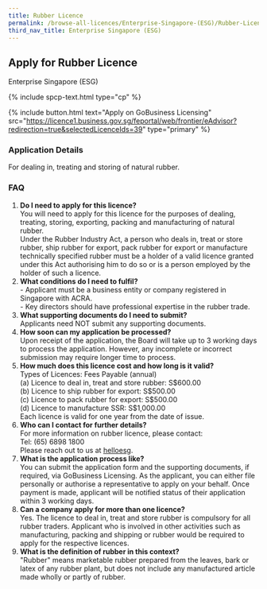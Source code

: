 ```yaml
---
title: Rubber Licence
permalink: /browse-all-licences/Enterprise-Singapore-(ESG)/Rubber-Licence
third_nav_title: Enterprise Singapore (ESG)
---
```


## Apply for Rubber Licence

Enterprise Singapore (ESG)

{% include spcp-text.html type="cp" %}

{% include button.html text="Apply on GoBusiness Licensing" src="https://licence1.business.gov.sg/feportal/web/frontier/eAdvisor?redirection=true&selectedLicenceIds=39" type="primary" %}

<H3>Application Details</H3>

<p>For dealing in, treating and storing of natural rubber.</p>
<h3>FAQ</h3>
<ol>
<li><strong>Do I need to apply for this licence?</strong><br />You will need to apply for this licence for the purposes of dealing, treating, storing, exporting, packing and manufacturing of natural rubber.<br />Under the Rubber Industry Act, a person who deals in, treat or store rubber, ship rubber for export, pack rubber for export or manufacture technically specified rubber must be a holder of a valid licence granted under this Act authorising him to do so or is a person employed by the holder of such a licence.</li>
<li><strong>What conditions do I need to fulfil?</strong><br />- Applicant must be a business entity or company registered in Singapore with ACRA.<br />- Key directors should have professional expertise in the rubber trade.</li>
<li><strong>What supporting documents do I need to submit?</strong><br />Applicants need NOT submit any supporting documents.</li>
<li><strong>How soon can my application be processed?</strong><br />Upon receipt of the application, the Board will take up to 3 working days to process the application. However, any incomplete or incorrect submission may require longer time to process.</li>
<li><strong>How much does this licence cost and how long is it valid?</strong><br />Types of Licences: Fees Payable (annual)<br />(a) Licence to deal in, treat and store rubber: S$600.00<br />(b) Licence to ship rubber for export: S$500.00<br />(c) Licence to pack rubber for export: S$500.00<br />(d) Licence to manufacture SSR: S$1,000.00<br />Each licence is valid for one year from the date of issue.</li>
<li><strong>Who can I contact for further details?</strong><br />For more information on rubber licence, please contact:<br />Tel: (65) 6898 1800<br />Please reach out to us at <a href="https://go.gov.sg/helloesg" target="_blank" rel="noopener">helloesg</a>.</li>
<li><strong>What is the application process like?</strong><br />You can submit the application form and the supporting documents, if required, via GoBusiness Licensing. As the applicant, you can either file personally or authorise a representative to apply on your behalf. Once payment is made, applicant will be notified status of their application within 3 working days.</li>
<li><strong>Can a company apply for more than one licence?</strong><br />Yes. The licence to deal in, treat and store rubber is compulsory for all rubber traders. Applicant who is involved in other activities such as manufacturing, packing and shipping or rubber would be required to apply for the respective licences.</li>
<li><strong>What is the definition of rubber in this context?</strong><br />"Rubber" means marketable rubber prepared from the leaves, bark or latex of any rubber plant, but does not include any manufactured article made wholly or partly of rubber.</li>
</ol>

